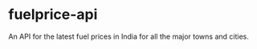 fuelprice-api
=============

An API for the latest fuel prices in India for all the major towns and cities. 
